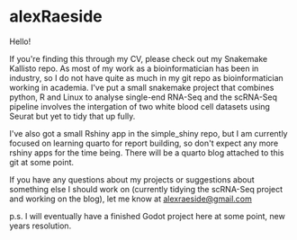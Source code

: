 # alexRaeside


Hello!


If you're finding this through my CV, please check out my Snakemake Kallisto repo. As most of my work as a bioinformatician has been in industry, so I do not have quite as much in my git repo as bioinformatician working in academia. I've put a small snakemake project that combines python, R and Linux to analyse single-end RNA-Seq and the scRNA-Seq pipeline involves the intergation of two white blood cell datasets using Seurat but yet to tidy that up fully.

I've also got a small Rshiny app in the simple_shiny repo, but I am currently focused on learning quarto for report building, so don't expect any more rshiny apps for the time being. There will be a quarto blog attached to this git at some point.


If you have any questions about my projects or suggestions about something else I should work on (currently tidying the scRNA-Seq project and working on the blog), let me know at alexraeside@gmail.com


p.s. I will eventually have a finished Godot project here at some point, new years resolution.



<!---
HelloPasta/HelloPasta is a ✨ special ✨ repository because its `README.md` (this file) appears on your GitHub profile.
You can click the Preview link to take a look at your changes.
--->
